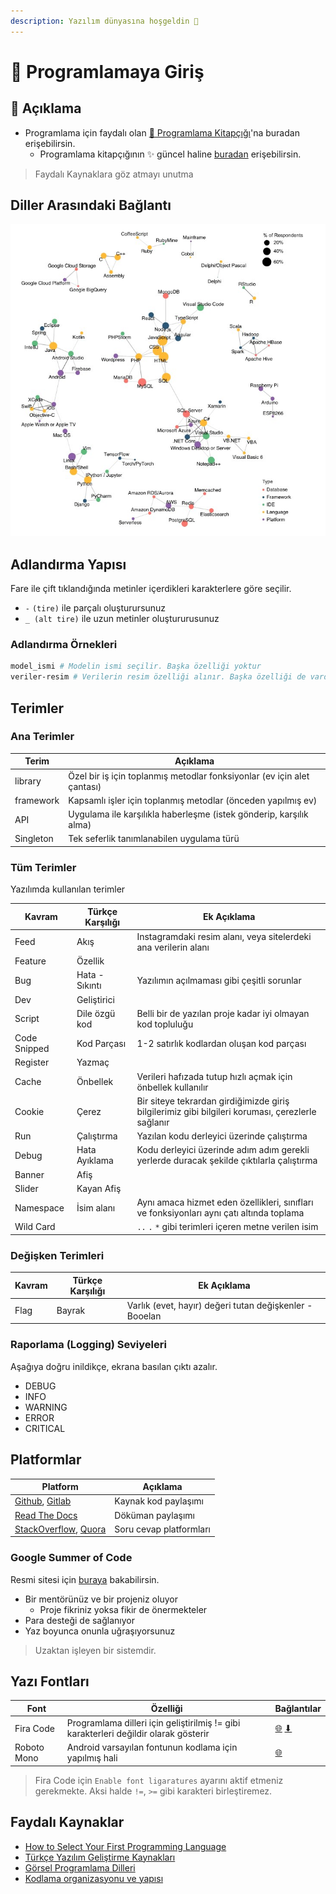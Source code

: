 ```yaml
---
description: Yazılım dünyasına hoşgeldin 🚀
---
```


# 🙋‍ Programlamaya Giriş

## 🗽 Açıklama

- Programlama için faydalı olan [📕 Programlama Kitapçığı](..%5Cres%5CProgramlama%20Kitap%C3%A7%C4%B1%C4%9F%C4%B1.pdf)'na buradan erişebilirsin.
  - Programlama kitapçığının ✨ güncel haline [buradan](https://github.com/asmaamirkhan/ProgrammingHandBook) erişebilirsin.

> Faydalı Kaynaklara göz atmayı unutma

## Diller Arasındaki Bağlantı

![lang_network](../res/lang_network.jpg)

## Adlandırma Yapısı

Fare ile çift tıklandığında metinler içerdikleri karakterlere göre seçilir.

- `-` `(tire)` ile parçalı oluşturursunuz
- `_ (alt tire)` ile uzun metinler oluştururusunuz

### Adlandırma Örnekleri

```sh
model_ismi # Modelin ismi seçilir. Başka özelliği yoktur
veriler-resim # Verilerin resim özelliği alınır. Başka özelliği de vardır
```

## Terimler

### Ana Terimler

| Terim     | Açıklama                                                                |
| --------- | ----------------------------------------------------------------------- |
| library   | Özel bir iş için toplanmış metodlar fonksiyonlar (ev için alet çantası) |
| framework | Kapsamlı işler için toplanmış metodlar (önceden yapılmış ev)            |
| API       | Uygulama ile karşılıkla haberleşme (istek gönderip, karşılık alma)      |
| Singleton | Tek seferlik tanımlanabilen uygulama türü                               |

### Tüm Terimler

Yazılımda kullanılan terimler

| Kavram       | Türkçe Karşılığı | Ek Açıklama                                                                                       |
| ------------ | ---------------- | ------------------------------------------------------------------------------------------------- |
| Feed         | Akış             | Instagramdaki resim alanı, veya sitelerdeki ana verilerin alanı                                   |
| Feature      | Özellik          |                                                                                                   |
| Bug          | Hata - Sıkıntı   | Yazılımın açılmaması gibi çeşitli sorunlar                                                        |
| Dev          | Geliştirici      |                                                                                                   |
| Script       | Dile özgü kod    | Belli bir de yazılan proje kadar iyi olmayan kod topluluğu                                        |
| Code Snipped | Kod Parçası      | 1-2 satırlık kodlardan oluşan kod parçası                                                         |
| Register     | Yazmaç           |                                                                                                   |
| Cache        | Önbellek         | Verileri hafızada tutup hızlı açmak için önbellek kullanılır                                      |
| Cookie       | Çerez            | Bir siteye tekrardan girdiğimizde giriş bilgilerimiz gibi bilgileri koruması, çerezlerle sağlanır |
| Run          | Çalıştırma       | Yazılan kodu derleyici üzerinde çalıştırma                                                        |
| Debug        | Hata Ayıklama    | Kodu derleyici üzerinde adım adım gerekli yerlerde duracak şekilde çıktılarla çalıştırma          |
| Banner       | Afiş             |                                                                                                   |
| Slider       | Kayan Afiş       |
| Namespace    | İsim alanı       | Aynı amaca hizmet eden özellikleri, sınıfları ve fonksiyonları aynı çatı altında toplama          |
| Wild Card    |                  | `..` `.` `*` gibi terimleri içeren metne verilen isim                                             |

### Değişken Terimleri

| Kavram | Türkçe Karşılığı | Ek Açıklama                                             |
| ------ | ---------------- | ------------------------------------------------------- |
| Flag   | Bayrak           | Varlık (evet, hayır) değeri tutan değişkenler - Booelan |

### Raporlama (Logging) Seviyeleri

Aşağıya doğru inildikçe, ekrana basılan çıktı azalır.

- DEBUG
- INFO
- WARNING
- ERROR
- CRITICAL

## Platformlar

| Platform                                                                     | Açıklama                |
| ---------------------------------------------------------------------------- | ----------------------- |
| [Github](https://github.com/), [Gitlab](https://gitlab.com/)                 | Kaynak kod paylaşımı    |
| [Read The Docs](https://readthedocs.org/)                                    | Döküman paylaşımı       |
| [StackOverflow](https://stackoverflow.com/), [Quora](https://www.quora.com/) | Soru cevap platformları |

### Google Summer of Code

Resmi sitesi için [buraya](https://summerofcode.withgoogle.com/) bakabilirsin.

- Bir mentörünüz ve bir projeniz oluyor
  - Proje fikriniz yoksa fikir de önermekteler
- Para desteği de sağlanıyor
- Yaz boyunca onunla uğraşıyorsunuz

> Uzaktan işleyen bir sistemdir.

## Yazı Fontları

| Font        | Özelliği                                                                             | Bağlantılar                                                                                                                 |
| ----------- | ------------------------------------------------------------------------------------ | --------------------------------------------------------------------------------------------------------------------------- |
| Fira Code   | Programlama dilleri için geliştirilmiş != gibi karakterleri değildir olarak gösterir | [🌐](https://github.com/tonsky/FiraCode) [⬇](https://github.com/tonsky/FiraCode/releases/download/1.206/FiraCode_1.206.zip) |
| Roboto Mono | Android varsayılan fontunun kodlama için yapılmış hali                               | [🌐](https://fonts.google.com/specimen/Roboto+Mono)                                                                         |

> Fira Code için `Enable font ligaratures` ayarını aktif etmeniz gerekmekte. Aksi halde `!=`, `>=` gibi karakteri birleştiremez.

## Faydalı Kaynaklar

- [How to Select Your First Programming Language](https://www.youtube.com/watch?v=2EaopRDxNrw)
- [Türkçe Yazılım Geliştirme Kaynakları][türkçe kaynaklar]
- [Görsel Programlama Dilleri](https://maker.pro/custom/tutorial/which-programming-language-should-i-choose-graphics-and-guis)
- [Kodlama organizasyonu ve yapısı](https://medium.com/@msandin/strategies-for-organizing-code-2c9d690b6f33)

[türkçe kaynaklar]: https://turkcekaynaklar.com/
